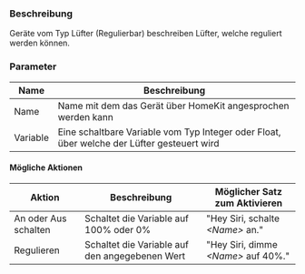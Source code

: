 ### Beschreibung

Geräte vom Typ Lüfter (Regulierbar) beschreiben Lüfter, welche reguliert werden können.

### Parameter

Name       | Beschreibung
---------- | ---------------
Name       | Name mit dem das Gerät über HomeKit angesprochen werden kann
Variable   | Eine schaltbare Variable vom Typ Integer oder Float, über welche der Lüfter gesteuert wird

#### Mögliche Aktionen

Aktion               | Beschreibung                                   | Möglicher Satz zum Aktivieren
-------------------- | ---------------------------------------------- | -----------------------------
An oder Aus schalten | Schaltet die Variable auf 100% oder 0%         | "Hey Siri, schalte _<Name\>_ an."
Regulieren           | Schaltet die Variable auf den angegebenen Wert | "Hey Siri, dimme _<Name\>_ auf 40%."